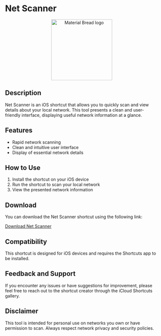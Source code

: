 # Net Scanner

<p align="center">
    <img width="200" src="https://i.ibb.co/qBGFM1H/netscan.jpg" alt="Material Bread logo">
</p>

## Description

Net Scanner is an iOS shortcut that allows you to quickly scan and view details about your local network. This tool presents a clean and user-friendly interface, displaying useful network information at a glance.

## Features

- Rapid network scanning
- Clean and intuitive user interface
- Display of essential network details

## How to Use

1. Install the shortcut on your iOS device
2. Run the shortcut to scan your local network
3. View the presented network information

## Download

You can download the Net Scanner shortcut using the following link:

[Download Net Scanner](https://www.icloud.com/shortcuts/a4746c1fda98410cb6795f4325393898)

## Compatibility

This shortcut is designed for iOS devices and requires the Shortcuts app to be installed.

## Feedback and Support

If you encounter any issues or have suggestions for improvement, please feel free to reach out to the shortcut creator through the iCloud Shortcuts gallery.

## Disclaimer

This tool is intended for personal use on networks you own or have permission to scan. Always respect network privacy and security policies.
